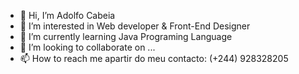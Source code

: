 - 👋 Hi, I’m Adolfo Cabeia
- 👀 I’m interested in Web developer & Front-End Designer
- 🌱 I’m currently learning Java Programing Language
- 💞️ I’m looking to collaborate on ...
- 📫 How to reach me apartir do meu contacto: (+244) 928328205
<!---
Adolfo271691/Adolfo271691 is a ✨ special ✨ repository because its `README.md` (this file) appears on your GitHub profile.
You can click the Preview link to take a look at your changes.
--->
